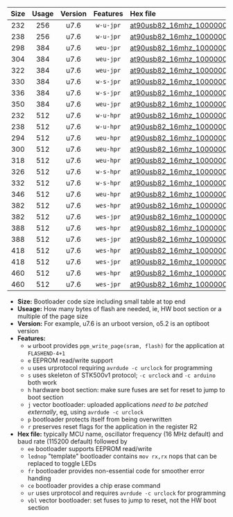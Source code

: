 |Size|Usage|Version|Features|Hex file|
|:-:|:-:|:-:|:-:|:--|
|232|256|u7.6|`w-u-jpr`|[at90usb82_16mhz_1000000bps_ur_vbl.hex](https://raw.githubusercontent.com/stefanrueger/urboot/main/at90usb82_16mhz_1000000bps_ur_vbl.hex)|
|238|256|u7.6|`w-u-jpr`|[at90usb82_16mhz_1000000bps_lednop_ur_vbl.hex](https://raw.githubusercontent.com/stefanrueger/urboot/main/at90usb82_16mhz_1000000bps_lednop_ur_vbl.hex)|
|298|384|u7.6|`weu-jpr`|[at90usb82_16mhz_1000000bps_ee_ur_vbl.hex](https://raw.githubusercontent.com/stefanrueger/urboot/main/at90usb82_16mhz_1000000bps_ee_ur_vbl.hex)|
|304|384|u7.6|`weu-jpr`|[at90usb82_16mhz_1000000bps_ee_lednop_ur_vbl.hex](https://raw.githubusercontent.com/stefanrueger/urboot/main/at90usb82_16mhz_1000000bps_ee_lednop_ur_vbl.hex)|
|322|384|u7.6|`weu-jpr`|[at90usb82_16mhz_1000000bps_ee_lednop_fr_ur_vbl.hex](https://raw.githubusercontent.com/stefanrueger/urboot/main/at90usb82_16mhz_1000000bps_ee_lednop_fr_ur_vbl.hex)|
|330|384|u7.6|`w-s-jpr`|[at90usb82_16mhz_1000000bps_vbl.hex](https://raw.githubusercontent.com/stefanrueger/urboot/main/at90usb82_16mhz_1000000bps_vbl.hex)|
|336|384|u7.6|`w-s-jpr`|[at90usb82_16mhz_1000000bps_lednop_vbl.hex](https://raw.githubusercontent.com/stefanrueger/urboot/main/at90usb82_16mhz_1000000bps_lednop_vbl.hex)|
|350|384|u7.6|`weu-jpr`|[at90usb82_16mhz_1000000bps_ee_lednop_fr_ce_ur_vbl.hex](https://raw.githubusercontent.com/stefanrueger/urboot/main/at90usb82_16mhz_1000000bps_ee_lednop_fr_ce_ur_vbl.hex)|
|232|512|u7.6|`w-u-hpr`|[at90usb82_16mhz_1000000bps_ur.hex](https://raw.githubusercontent.com/stefanrueger/urboot/main/at90usb82_16mhz_1000000bps_ur.hex)|
|238|512|u7.6|`w-u-hpr`|[at90usb82_16mhz_1000000bps_lednop_ur.hex](https://raw.githubusercontent.com/stefanrueger/urboot/main/at90usb82_16mhz_1000000bps_lednop_ur.hex)|
|294|512|u7.6|`weu-hpr`|[at90usb82_16mhz_1000000bps_ee_ur.hex](https://raw.githubusercontent.com/stefanrueger/urboot/main/at90usb82_16mhz_1000000bps_ee_ur.hex)|
|300|512|u7.6|`weu-hpr`|[at90usb82_16mhz_1000000bps_ee_lednop_ur.hex](https://raw.githubusercontent.com/stefanrueger/urboot/main/at90usb82_16mhz_1000000bps_ee_lednop_ur.hex)|
|318|512|u7.6|`weu-hpr`|[at90usb82_16mhz_1000000bps_ee_lednop_fr_ur.hex](https://raw.githubusercontent.com/stefanrueger/urboot/main/at90usb82_16mhz_1000000bps_ee_lednop_fr_ur.hex)|
|326|512|u7.6|`w-s-hpr`|[at90usb82_16mhz_1000000bps.hex](https://raw.githubusercontent.com/stefanrueger/urboot/main/at90usb82_16mhz_1000000bps.hex)|
|332|512|u7.6|`w-s-hpr`|[at90usb82_16mhz_1000000bps_lednop.hex](https://raw.githubusercontent.com/stefanrueger/urboot/main/at90usb82_16mhz_1000000bps_lednop.hex)|
|346|512|u7.6|`weu-hpr`|[at90usb82_16mhz_1000000bps_ee_lednop_fr_ce_ur.hex](https://raw.githubusercontent.com/stefanrueger/urboot/main/at90usb82_16mhz_1000000bps_ee_lednop_fr_ce_ur.hex)|
|382|512|u7.6|`wes-hpr`|[at90usb82_16mhz_1000000bps_ee.hex](https://raw.githubusercontent.com/stefanrueger/urboot/main/at90usb82_16mhz_1000000bps_ee.hex)|
|382|512|u7.6|`wes-jpr`|[at90usb82_16mhz_1000000bps_ee_vbl.hex](https://raw.githubusercontent.com/stefanrueger/urboot/main/at90usb82_16mhz_1000000bps_ee_vbl.hex)|
|388|512|u7.6|`wes-hpr`|[at90usb82_16mhz_1000000bps_ee_lednop.hex](https://raw.githubusercontent.com/stefanrueger/urboot/main/at90usb82_16mhz_1000000bps_ee_lednop.hex)|
|388|512|u7.6|`wes-jpr`|[at90usb82_16mhz_1000000bps_ee_lednop_vbl.hex](https://raw.githubusercontent.com/stefanrueger/urboot/main/at90usb82_16mhz_1000000bps_ee_lednop_vbl.hex)|
|418|512|u7.6|`wes-hpr`|[at90usb82_16mhz_1000000bps_ee_lednop_fr.hex](https://raw.githubusercontent.com/stefanrueger/urboot/main/at90usb82_16mhz_1000000bps_ee_lednop_fr.hex)|
|418|512|u7.6|`wes-jpr`|[at90usb82_16mhz_1000000bps_ee_lednop_fr_vbl.hex](https://raw.githubusercontent.com/stefanrueger/urboot/main/at90usb82_16mhz_1000000bps_ee_lednop_fr_vbl.hex)|
|460|512|u7.6|`wes-hpr`|[at90usb82_16mhz_1000000bps_ee_lednop_fr_ce.hex](https://raw.githubusercontent.com/stefanrueger/urboot/main/at90usb82_16mhz_1000000bps_ee_lednop_fr_ce.hex)|
|460|512|u7.6|`wes-jpr`|[at90usb82_16mhz_1000000bps_ee_lednop_fr_ce_vbl.hex](https://raw.githubusercontent.com/stefanrueger/urboot/main/at90usb82_16mhz_1000000bps_ee_lednop_fr_ce_vbl.hex)|

- **Size:** Bootloader code size including small table at top end
- **Useage:** How many bytes of flash are needed, ie, HW boot section or a multiple of the page size
- **Version:** For example, u7.6 is an urboot version, o5.2 is an optiboot version
- **Features:**
  + `w` urboot provides `pgm_write_page(sram, flash)` for the application at `FLASHEND-4+1`
  + `e` EEPROM read/write support
  + `u` uses urprotocol requiring `avrdude -c urclock` for programming
  + `s` uses skeleton of STK500v1 protocol; `-c urclock` and `-c arduino` both work
  + `h` hardware boot section: make sure fuses are set for reset to jump to boot section
  + `j` vector bootloader: uploaded applications *need to be patched externally*, eg, using `avrdude -c urclock`
  + `p` bootloader protects itself from being overwritten
  + `r` preserves reset flags for the application in the register R2
- **Hex file:** typically MCU name, oscillator frequency (16 MHz default) and baud rate (115200 default) followed by
  + `ee` bootloader supports EEPROM read/write
  + `lednop` "template" bootloader contains `mov rx,rx` nops that can be replaced to toggle LEDs
  + `fr` bootloader provides non-essential code for smoother error handing
  + `ce` bootloader provides a chip erase command
  + `ur` uses urprotocol and requires `avrdude -c urclock` for programming
  + `vbl` vector bootloader: set fuses to jump to reset, not the HW boot section

